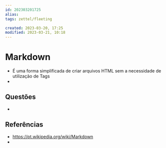 ```yaml
---
id: 202303201725
alias: 
tags: zettel/fleeting

created: 2023-03-20, 17:25
modified: 2023-03-21, 10:18
---
```

# Markdown
<!-- Main content of my thoughts really -->

- É uma forma simplificada de criar arquivos HTML sem a necessidade de utilização de Tags
- 

## Questões
<!-- What remains for you to consider? --> 

- 

## Referências
<!-- Links to pages not referenced in the content -->

- https://pt.wikipedia.org/wiki/Markdown
- 
